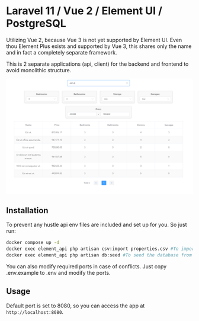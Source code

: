 # Laravel 11 / Vue 2 / Element UI / PostgreSQL

Utilizing Vue 2, because Vue 3 is not yet supported by Element UI. Even thou Element Plus exists and supported by Vue 3, this shares only the name and in fact a completely separate framework.

This is 2 separate applications (api, client) for the backend and frontend to avoid monolithic structure.

![Screenshot](example.png)

## Installation

To prevent any hustle api env files are included and set up for you. So just run:
```bash
docker compose up -d
docker exec element_api php artisan csv:import properties.csv #To import CSV data
docker exec element_api php artisan db:seed #To seed the database from the factory with random data
```

You can also modify required ports in case of conflicts. Just copy .env.example to .env and modify the ports.

## Usage

Default port is set to 8080, so you can access the app at `http://localhost:8080`.

